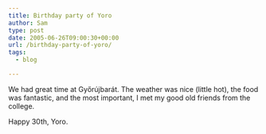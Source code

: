 ```yaml
---
title: Birthday party of Yoro
author: Sam
type: post
date: 2005-06-26T09:00:30+00:00
url: /birthday-party-of-yoro/
tags:
  - blog

---
```

We had great time at Győrújbarát. The weather was nice (little hot), the food was fantastic, and the most important, I met my good old friends from the college.

Happy 30th, Yoro.

